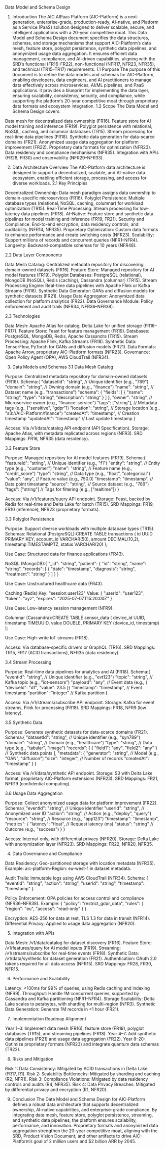 Data Model and Schema Design
1. Introduction
The AIC AIPaas Platform (AIC-Platform) is a next-generation, enterprise-grade, production-ready, AI-native, and Platform as a Service (PaaS) solution designed to deliver scalable, secure, and intelligent applications with a 20-year competitive moat. This Data Model and Schema Design document specifies the data structures, schemas, and storage mechanisms that support AIC-Platform’s data mesh, feature store, polyglot persistence, synthetic data pipelines, and anonymized usage data aggregation. It ensures efficient data management, compliance, and AI-driven capabilities, aligning with the SRD’s functional (FR16–FR22), non-functional (NFR17, NFR23, NFR35), and technical (TR15–TR17) requirements.
1.1 Purpose
The purpose of this document is to define the data models and schemas for AIC-Platform, enabling developers, data engineers, and AI practitioners to manage data effectively across microservices, AI/ML pipelines, and PaaS applications. It provides a blueprint for implementing the data layer, ensuring scalability, consistency, security, and compliance, while supporting the platform’s 20-year competitive moat through proprietary data formats and ecosystem integration.
1.2 Scope
The Data Model and Schema Design covers:

Data mesh for decentralized data ownership (FR16).
Feature store for AI model training and inference (FR19).
Polyglot persistence with relational, NoSQL, caching, and columnar databases (TR15).
Stream processing for real-time data pipelines (FR18).
Synthetic data generation for data-scarce domains (FR21).
Anonymized usage data aggregation for platform improvement (FR22).
Proprietary data formats for optimization (NFR23).
Data residency and compliance mechanisms (NFR35).
Integration with APIs (FR28, FR30) and observability (NFR29–NFR33).

2. Data Architecture Overview
The AIC-Platform data architecture is designed to support a decentralized, scalable, and AI-native data ecosystem, enabling efficient storage, processing, and access for diverse workloads.
2.1 Key Principles

Decentralized Ownership: Data mesh paradigm assigns data ownership to domain-specific microservices (FR16).
Polyglot Persistence: Multiple database types (relational, NoSQL, caching, columnar) for workload optimization (TR15).
Real-Time Processing: Stream processing for low-latency data pipelines (FR18).
AI-Native: Feature store and synthetic data pipelines for model training and inference (FR19, FR21).
Security and Compliance: End-to-end encryption, data residency controls, and auditability (NFR14, NFR35).
Proprietary Optimization: Custom data formats to enhance performance and create switching costs (NFR23).
Scalability: Support millions of records and concurrent queries (NFR1–NFR4).
Longevity: Backward-compatible schemas for 10 years (NFR48).

2.2 Data Layer Components

Data Mesh Catalog: Centralized metadata repository for discovering domain-owned datasets (FR16).
Feature Store: Managed repository for AI model features (FR19).
Polyglot Databases: PostgreSQL (relational), MongoDB (NoSQL), Redis (caching), Cassandra (columnar) (TR15).
Stream Processing Engine: Real-time data pipelines with Apache Flink or Kafka Streams (FR18).
Synthetic Data Generator: GANs and diffusion models for synthetic datasets (FR21).
Usage Data Aggregator: Anonymized data collection for platform analytics (FR22).
Data Governance Module: Policy enforcement and audit trails (NFR34, NFR36–NFR38).

2.3 Technologies

Data Mesh: Apache Atlas for catalog, Delta Lake for unified storage (FR16–FR17).
Feature Store: Feast for feature management (FR19).
Databases: PostgreSQL, MongoDB, Redis, Apache Cassandra (TR15).
Stream Processing: Apache Flink, Kafka Streams (FR18).
Synthetic Data: TensorFlow, PyTorch for GANs and diffusion models (FR21).
Data Formats: Apache Arrow, proprietary AIC-Platform formats (NFR23).
Governance: Open Policy Agent (OPA), AWS CloudTrail (NFR34).

3. Data Models and Schemas
3.1 Data Mesh Catalog

Purpose: Centralized metadata repository for domain-owned datasets (FR16).
Schema:{
  "datasetId": "string", // Unique identifier (e.g., "789")
  "domain": "string", // Owning domain (e.g., "finance")
  "name": "string", // Dataset name (e.g., "transactions")
  "schema": {
    "fields": [
      { "name": "string", "type": "string", "description": "string" }
    ]
  },
  "owner": "string", // Microservice owner (e.g., "finance-service")
  "tags": ["string"], // Metadata tags (e.g., ["sensitive", "gdpr"])
  "location": "string", // Storage location (e.g., "s3://AIC-Platform/finance")
  "createdAt": "timestamp", // Creation timestamp
  "updatedAt": "timestamp" // Last update timestamp
}


Access: Via /v1/data/catalog API endpoint (API Specification).
Storage: Apache Atlas, with metadata replicated across regions (NFR3).
SRD Mappings: FR16, NFR35 (data residency).

3.2 Feature Store

Purpose: Managed repository for AI model features (FR19).
Schema:{
  "featureId": "string", // Unique identifier (e.g., "f1")
  "entity": "string", // Entity type (e.g., "customer")
  "name": "string", // Feature name (e.g., "credit_score")
  "type": "string", // Data type (e.g., "float", "categorical")
  "value": "any", // Feature value (e.g., 750.0)
  "timestamp": "timestamp", // Data point timestamp
  "source": "string", // Source dataset (e.g., "789")
  "tags": ["string"] // Tags for filtering (e.g., ["realtime"])
}


Access: Via /v1/features/query API endpoint.
Storage: Feast, backed by Redis for real-time and Delta Lake for batch (TR15).
SRD Mappings: FR19, FR10 (inference), NFR23 (proprietary formats).

3.3 Polyglot Persistence

Purpose: Support diverse workloads with multiple database types (TR15).
Schemas:
Relational (PostgreSQL):CREATE TABLE transactions (
  id UUID PRIMARY KEY,
  account_id VARCHAR(50),
  amount DECIMAL(10,2),
  timestamp TIMESTAMPTZ,
  status VARCHAR(20)
);


Use Case: Structured data for finance applications (FR43).


NoSQL (MongoDB):{
  "_id": "string",
  "patient": {
    "id": "string",
    "name": "string",
    "records": [
      { "date": "timestamp", "diagnosis": "string", "treatment": "string" }
    ]
  }
}


Use Case: Unstructured healthcare data (FR43).


Caching (Redis):Key: "session:user123"
Value: { "userId": "user123", "token": "xyz", "expires": "2025-07-07T15:20:00Z" }


Use Case: Low-latency session management (NFR9).


Columnar (Cassandra):CREATE TABLE sensor_data (
  device_id UUID,
  timestamp TIMEUUID,
  value DOUBLE,
  PRIMARY KEY (device_id, timestamp)
);


Use Case: High-write IoT streams (FR18).




Access: Via database-specific drivers or GraphQL (TR16).
SRD Mappings: TR15, FR17 (ACID transactions), NFR35 (data residency).

3.4 Stream Processing

Purpose: Real-time data pipelines for analytics and AI (FR18).
Schema:{
  "eventId": "string", // Unique identifier (e.g., "evt123")
  "topic": "string", // Kafka topic (e.g., "iot-sensors")
  "payload": "any", // Event data (e.g., { "deviceId": "d1", "value": 23.5 })
  "timestamp": "timestamp", // Event timestamp
  "partition": "integer" // Kafka partition
}


Access: Via /v1/streams/subscribe API endpoint.
Storage: Kafka for event streams, Flink for processing (FR18).
SRD Mappings: FR18, NFR9 (low latency).

3.5 Synthetic Data

Purpose: Generate synthetic datasets for data-scarce domains (FR21).
Schema:{
  "datasetId": "string", // Unique identifier (e.g., "syn789")
  "domain": "string", // Domain (e.g., "healthcare")
  "type": "string", // Data type (e.g., "tabular", "image")
  "records": [
    { "field1": "any", "field2": "any" } // Synthetic data points
  ],
  "metadata": {
    "generator": "string", // Model (e.g., "GAN", "diffusion")
    "size": "integer", // Number of records
    "createdAt": "timestamp"
  }
}


Access: Via /v1/data/synthetic API endpoint.
Storage: S3 with Delta Lake format, proprietary AIC-Platform extensions (NFR23).
SRD Mappings: FR21, NFR19 (confidential computing).

3.6 Usage Data Aggregation

Purpose: Collect anonymized usage data for platform improvement (FR22).
Schema:{
  "eventId": "string", // Unique identifier
  "userId": "string", // Anonymized user ID
  "action": "string", // Action (e.g., "deploy", "query")
  "resource": "string", // Resource (e.g., "app123")
  "timestamp": "timestamp",
  "metrics": {
    "latency": "float", // Request latency (ms)
    "status": "string" // Outcome (e.g., "success")
  }
}


Access: Internal-only, with differential privacy (NFR20).
Storage: Delta Lake with anonymization layer (NFR23).
SRD Mappings: FR22, NFR20, NFR35.

4. Data Governance and Compliance

Data Residency: Geo-partitioned storage with location metadata (NFR35).
Example: aic-platform-Region: eu-west-1 in dataset metadata.


Audit Trails: Immutable logs using AWS CloudTrail (NFR34).
Schema: { "eventId": "string", "action": "string", "userId": "string", "timestamp": "timestamp" }.


Policy Enforcement: OPA policies for access control and compliance (NFR36–NFR38).
Example: { "policy": "restrict_gdpr_data", "rules": { "region": "eu", "access": "read-only" } }.


Encryption: AES-256 for data at rest, TLS 1.3 for data in transit (NFR14).
Differential Privacy: Applied to usage data aggregation (NFR20).

5. Integration with APIs

Data Mesh: /v1/data/catalog for dataset discovery (FR16).
Feature Store: /v1/features/query for AI model inputs (FR19).
Streaming: /v1/streams/subscribe for real-time events (FR18).
Synthetic Data: /v1/data/synthetic for dataset generation (FR21).
Authentication: OAuth 2.0 tokens required for all data access (NFR15).
SRD Mappings: FR28, FR30, NFR15.

6. Performance and Scalability

Latency: <100ms for 99% of queries, using Redis caching and indexing (NFR9).
Throughput: Handle 1M concurrent queries, supported by Cassandra and Kafka partitioning (NFR1–NFR4).
Storage Scalability: Delta Lake scales to petabytes, with sharding for multi-region (NFR3).
Synthetic Data Generation: Generate 1M records in <1 hour (FR21).

7. Implementation Roadmap Alignment

Year 1–3: Implement data mesh (FR16), feature store (FR19), polyglot databases (TR15), and streaming pipelines (FR18).
Year 4–7: Add synthetic data pipelines (FR21) and usage data aggregation (FR22).
Year 8–20: Optimize proprietary formats (NFR23) and integrate quantum data schemas (TR22).

8. Risks and Mitigation

Risk 1: Data Consistency: Mitigated by ACID transactions in Delta Lake (FR17, R1).
Risk 2: Scalability Bottlenecks: Mitigated by sharding and caching (R2, NFR1).
Risk 3: Compliance Violations: Mitigated by data residency controls and audits (R4, NFR35).
Risk 4: Data Privacy Breaches: Mitigated by differential privacy and encryption (R1, NFR20).

9. Conclusion
The Data Model and Schema Design for AIC-Platform defines a robust data architecture that supports decentralized ownership, AI-native capabilities, and enterprise-grade compliance. By integrating data mesh, feature store, polyglot persistence, streaming, and synthetic data pipelines, the platform ensures scalability, performance, and innovation. Proprietary formats and anonymized data aggregation strengthen the 20-year competitive moat, aligning with the SRD, Product Vision Document, and other artifacts to drive AIC-Platform’s goal of 2 million users and $2 billion ARR by 2045.